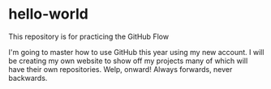 # hello-world
This repository is for practicing the GitHub Flow

I'm going to master how to use GitHub this year using my new account. I will be creating my own website to show off my projects many of which will have their own repositories. Welp, onward! Always forwards, never backwards.
